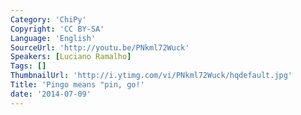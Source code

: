 ```yaml
---
Category: 'ChiPy'
Copyright: 'CC BY-SA'
Language: 'English'
SourceUrl: 'http://youtu.be/PNkml72Wuck'
Speakers: [Luciano Ramalho]
Tags: []
ThumbnailUrl: 'http://i.ytimg.com/vi/PNkml72Wuck/hqdefault.jpg'
Title: 'Pingo means "pin, go!'
date: '2014-07-09'
---
```


